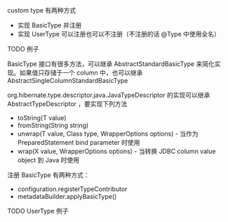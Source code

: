 custom type 有两种方式
- 实现 BasicType 并注册
- 实现 UserType 可以注册也可以不注册（不注册的话 @Type 中使用全名）


TODO 例子


BasicType 接口有很多方法，可以继承 AbstractStandardBasicType 来简化实现。如果值只存储于一个 column 中，也可以继承 AbstractSingleColumnStandardBasicType


org.hibernate.type.descriptor.java.JavaTypeDescriptor 的实现可以继承 AbstractTypeDescriptor ，要实现下列方法
- toString(T value)
- fromString(String string)
- unwrap(T value, Class type, WrapperOptions options) - 当作为 PreparedStatement bind parameter 时使用
- wrap(X value, WrapperOptions options) - 当转换 JDBC column value object 到 Java 时使用


注册 BasicType 有两种方式：
- configuration.registerTypeContributor
- metadataBuilder.applyBasicType()


TODO UserType 例子
